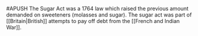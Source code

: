 #APUSH 
The Sugar Act was a 1764 law which raised the previous amount demanded on sweeteners (molasses and sugar). The sugar act was part of [[Britain|British]] attempts to pay off debt from the [[French and Indian War]].